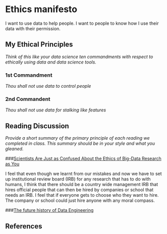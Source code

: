 # Ethics manifesto 

I want to use data to help people. I want to people to know how I use their data with their permission. 

## My Ethical Principles

_Think of this like your data science ten commandments with respect to ethically using data and data science tools._

### 1st Commandment
_Thou shall not use data to control people_

### 2nd Commandent
_Thou shall not use data for stalking like features_

## Reading Discussion

_Provide a short summary of the primary principle of each reading we completed in class. This summary should be in your style and what you gleaned._

###[Scientists Are Just as Confused About the Ethics of Big-Data Research as You](https://www.wired.com/2016/05/scientists-just-confused-ethics-big-data-research/)

I feel that even though we learnt from our mistakes and now we have to set up institutional review board (IRB) for any research that has to do with humans, I think that there should be a country wide management IRB that hires official people that can then be hired by companies or school that needs an IRB. I feel that if everyone gets to choose who they want to hire. The company or school could just hire anyone with any moral compass.

###[The future history of Data Engineering](ttps://groupby1.substack.com/p/data-engineering?s=r)



## References
    
